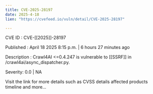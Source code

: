 ```yaml
---
title: CVE-2025-28197
date: 2025-4-18
lien: "https://cvefeed.io/vuln/detail/CVE-2025-28197"

---
```


CVE ID : CVE-[[2025]]-28197

Published :  April 18
2025
8:15 p.m. | 6 hours
27 minutes ago

Description : Crawl4AI <=0.4.247 is vulnerable to  [[SSRF]] in /crawl4ai/async_dispatcher.py.

Severity: 0.0 | NA

Visit the link for more details
such as CVSS details
affected products
timeline
and more...
